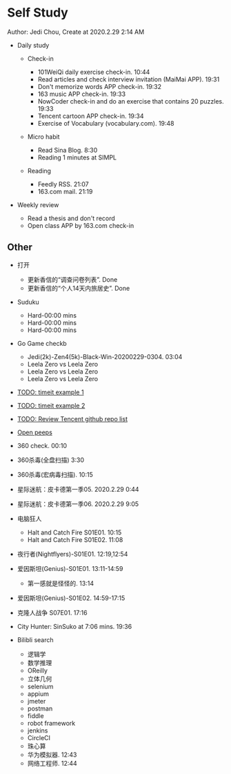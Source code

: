 # Self Study

Author: Jedi Chou, Create at 2020.2.29 2:14 AM

* Daily study
  * Check-in
    * 101WeiQi daily exercise check-in. 10:44
    * Read articles and check interview invitation (MaiMai APP). 19:31
    * Don't memorize words APP check-in. 19:32
    * 163 music APP check-in. 19:33
    * NowCoder check-in and do an exercise that contains 20 puzzles. 19:33
    * Tencent cartoon APP check-in. 19:34
    * Exercise of Vocabulary (vocabulary.com). 19:48

  * Micro habit
    * Read Sina Blog. 8:30
    * Reading 1 minutes at SIMPL

  * Reading
    * Feedly RSS. 21:07
    * 163.com mail. 21:19

* Weekly review
  * Read a thesis and don't record
  * Open class APP by 163.com check-in

## Other

* 打开
  * 更新香信的“调查问卷列表”. Done
  * 更新香信的“个人14天内旅居史”. Done

* Suduku
  * Hard-00:00 mins
  * Hard-00:00 mins
  * Hard-00:00 mins

* Go Game checkb
  * Jedi(2k)-Zen4(5k)-Black-Win-20200229-0304. 03:04
  * Leela Zero vs Leela Zero
  * Leela Zero vs Leela Zero
  * Leela Zero vs Leela Zero

* [TODO: timeit example 1](https://www.geeksforgeeks.org/timeit-python-examples/)
* [TODO: timeit example 2](https://www.guru99.com/timeit-python-examples.html)
* [TODO: Review Tencent github repo list](https://github.com/Tencent)
* [Open peeps](https://www.openpeeps.com/)

* 360 check. 00:10
* 360杀毒(全盘扫描) 3:30
* 360杀毒(宏病毒扫描). 10:15

* 星际迷航：皮卡德第一季05. 2020.2.29 0:44
* 星际迷航：皮卡德第一季06. 2020.2.29 9:05
* 电脑狂人
  * Halt and Catch Fire S01E01. 10:15
  * Halt and Catch Fire S01E02. 11:08
* 夜行者(Nightflyers)-S01E01. 12:19,12:54
* 爱因斯坦(Genius)-S01E01. 13:11-14:59
  * 第一感就是怪怪的. 13:14
* 爱因斯坦(Genius)-S01E02. 14:59-17:15
* 克隆人战争 S07E01. 17:16
* City Hunter: SinSuko at 7:06 mins. 19:36

* Bilibli search
  * 逻辑学
  * 数学推理
  * OReilly
  * 立体几何
  * selenium
  * appium
  * jmeter
  * postman
  * fiddle
  * robot framework
  * jenkins
  * CircleCI
  * 珠心算
  * 华为模拟器. 12:43
  * 网络工程师. 12:44
